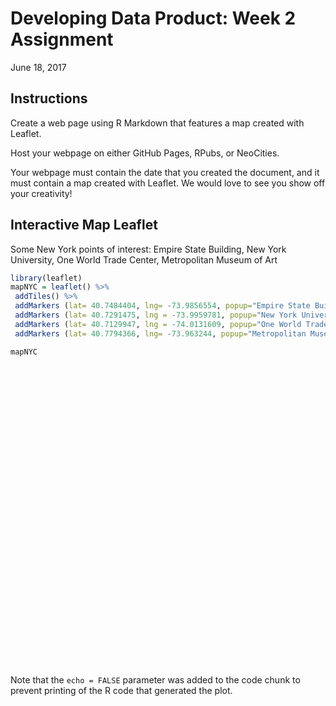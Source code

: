 # Developing Data Product: Week 2 Assignment
June 18, 2017  



## Instructions
Create a web page using R Markdown that features a map created with Leaflet.

Host your webpage on either GitHub Pages, RPubs, or NeoCities.

Your webpage must contain the date that you created the document, and it must contain a map created with Leaflet. We would love to see you show off your creativity!


## Interactive Map Leaflet

Some New York points of interest: Empire State Building, New York University, One World Trade Center, Metropolitan Museum of Art


```r
library(leaflet)
mapNYC = leaflet() %>%
 addTiles() %>%
 addMarkers (lat= 40.7484404, lng= -73.9856554, popup="Empire State Building")%>%
 addMarkers (lat= 40.7291475, lng = -73.9959781, popup="New York University")%>%
 addMarkers (lat= 40.7129947, lng = -74.0131609, popup="One World Trade Center")%>%
 addMarkers (lat= 40.7794366, lng= -73.963244, popup="Metropolitan Museum of Art")

mapNYC
```

<!--html_preserve--><div id="htmlwidget-72d334d09da52dea2eb9" style="width:672px;height:480px;" class="leaflet html-widget"></div>
<script type="application/json" data-for="htmlwidget-72d334d09da52dea2eb9">{"x":{"options":{"crs":{"crsClass":"L.CRS.EPSG3857","code":null,"proj4def":null,"projectedBounds":null,"options":{}}},"calls":[{"method":"addTiles","args":["//{s}.tile.openstreetmap.org/{z}/{x}/{y}.png",null,null,{"minZoom":0,"maxZoom":18,"maxNativeZoom":null,"tileSize":256,"subdomains":"abc","errorTileUrl":"","tms":false,"continuousWorld":false,"noWrap":false,"zoomOffset":0,"zoomReverse":false,"opacity":1,"zIndex":null,"unloadInvisibleTiles":null,"updateWhenIdle":null,"detectRetina":false,"reuseTiles":false,"attribution":"&copy; <a href=\"http://openstreetmap.org\">OpenStreetMap<\/a> contributors, <a href=\"http://creativecommons.org/licenses/by-sa/2.0/\">CC-BY-SA<\/a>"}]},{"method":"addMarkers","args":[40.7484404,-73.9856554,null,null,null,{"clickable":true,"draggable":false,"keyboard":true,"title":"","alt":"","zIndexOffset":0,"opacity":1,"riseOnHover":false,"riseOffset":250},"Empire State Building",null,null,null,null,null,null]},{"method":"addMarkers","args":[40.7291475,-73.9959781,null,null,null,{"clickable":true,"draggable":false,"keyboard":true,"title":"","alt":"","zIndexOffset":0,"opacity":1,"riseOnHover":false,"riseOffset":250},"New York University",null,null,null,null,null,null]},{"method":"addMarkers","args":[40.7129947,-74.0131609,null,null,null,{"clickable":true,"draggable":false,"keyboard":true,"title":"","alt":"","zIndexOffset":0,"opacity":1,"riseOnHover":false,"riseOffset":250},"One World Trade Center",null,null,null,null,null,null]},{"method":"addMarkers","args":[40.7794366,-73.963244,null,null,null,{"clickable":true,"draggable":false,"keyboard":true,"title":"","alt":"","zIndexOffset":0,"opacity":1,"riseOnHover":false,"riseOffset":250},"Metropolitan Museum of Art",null,null,null,null,null,null]}],"limits":{"lat":[40.7129947,40.7794366],"lng":[-74.0131609,-73.963244]}},"evals":[],"jsHooks":[]}</script><!--/html_preserve-->

Note that the `echo = FALSE` parameter was added to the code chunk to prevent printing of the R code that generated the plot.

